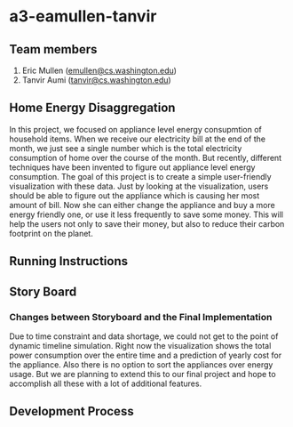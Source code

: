 a3-eamullen-tanvir
===============

## Team members

1. Eric Mullen (emullen@cs.washington.edu)
2. Tanvir Aumi (tanvir@cs.washington.edu)

## Home Energy Disaggregation

In this project, we focused on appliance level energy consupmtion of household items. When we receive our electricity bill at the end of the month, we just see a single number which is the total electricity consumption of home over the course of the month. But recently, different techniques have been invented to figure out appliance level energy consumption. The goal of this project is to create a simple user-friendly visualization with these data. Just by looking at the visualization, users should be able to figure out the appliance which is causing her most amount of bill. Now she can either change the appliance and buy a more energy friendly one, or use it less frequently to save some money. This will help the users not only to save their money, but also to reduce their carbon footprint on the planet.

## Running Instructions

## Story Board

### Changes between Storyboard and the Final Implementation

Due to time constraint and data shortage, we could not get to the point of dynamic timeline simulation. Right now the visualization shows the total power consumption over the entire time and a prediction of yearly cost for the appliance. Also there is no option to sort the appliances over energy usage. But we are planning to extend this to our final project and hope to accomplish all these with a lot of additional features.

## Development Process



